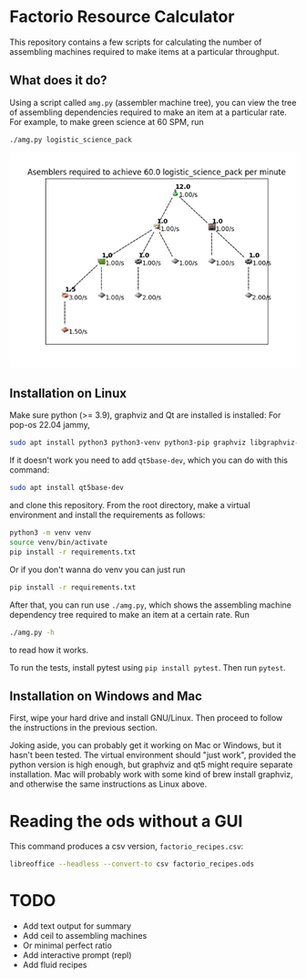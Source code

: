 # Factorio Resource Calculator

This repository contains a few scripts for calculating the number of assembling machines required to make items at a particular throughput.

## What does it do?

Using a script called `amg.py` (assembler machine tree), you can view the tree of assembling dependencies required to make an item at a particular rate. For example, to make green science at 60 SPM, run 
```bash
./amg.py logistic_science_pack
```
![](res/green_science_example.png)

## Installation on Linux

Make sure python (>= 3.9), graphviz and Qt are installed is installed: 
For pop-os 22.04 jammy,
```bash 
sudo apt install python3 python3-venv python3-pip graphviz libgraphviz-dev
```

If it doesn't work you need to add `qt5base-dev`, which you can do with this command:
```bash
sudo apt install qt5base-dev
```
and clone this repository. From the root directory, make a virtual environment and install the requirements as follows:

```bash
python3 -m venv venv
source venv/bin/activate
pip install -r requirements.txt
```

Or if you don't wanna do venv you can just run
```bash
pip install -r requirements.txt
```

After that, you can run use `./amg.py`, which shows the assembling machine dependency tree required to make an item at a certain rate. Run 
```bash
./amg.py -h
``` 
to read how it works.

To run the tests, install pytest using `pip install pytest`. Then run `pytest`.

## Installation on Windows and Mac

First, wipe your hard drive and install GNU/Linux. Then proceed to follow the instructions in the previous section.

Joking aside, you can probably get it working on Mac or Windows, but it hasn't been tested. The virtual environment should "just work", provided the python version is high enough, but graphviz and qt5 might require separate installation. Mac will probably work with some kind of brew install graphviz, and otherwise the same instructions as Linux above.

# Reading the ods without a GUI
This command produces a csv version, `factorio_recipes.csv`:
```bash
libreoffice --headless --convert-to csv factorio_recipes.ods
```

# TODO 

- Add text output for summary
- Add ceil to assembling machines 
- Or minimal perfect ratio
- Add interactive prompt (repl)
- Add fluid recipes 

